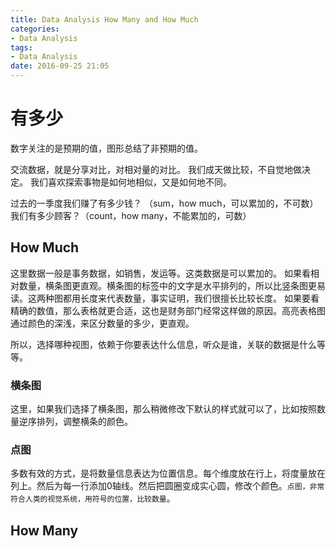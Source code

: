 ```yaml
---
title: Data Analysis How Many and How Much
categories:
- Data Analysis
tags:
- Data Analysis
date: 2016-09-25 21:05
---
```

# 有多少
数字关注的是预期的值，图形总结了非预期的值。

交流数据，就是分享对比，对相对量的对比。
我们成天做比较，不自觉地做决定。
我们喜欢探索事物是如何地相似，又是如何地不同。

过去的一季度我们赚了有多少钱？  （sum，how much，可以累加的，不可数）
我们有多少顾客？（count，how many，不能累加的，可数）

## How Much
这里数据一般是事务数据，如销售，发运等。这类数据是可以累加的。
如果看相对数量，横条图更直观。横条图的标签中的文字是水平排列的，所以比竖条图更易读。这两种图都用长度来代表数量，事实证明，我们很擅长比较长度。
如果要看精确的数值，那么表格就更合适，这也是财务部门经常这样做的原因。高亮表格图通过颜色的深浅，来区分数量的多少，更直观。

所以，选择哪种视图，依赖于你要表达什么信息，听众是谁，关联的数据是什么等等。
### 横条图
这里，如果我们选择了横条图，那么稍微修改下默认的样式就可以了，比如按照数量逆序排列，调整横条的颜色。
### 点图
多数有效的方式，是将数量信息表达为位置信息。每个维度放在行上，将度量放在列上。然后为每一行添加0轴线。然后把圆圈变成实心圆，修改个颜色。`点图，非常符合人类的视觉系统，用符号的位置，比较数量`。

## How Many

